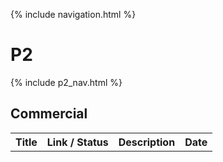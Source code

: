 {% include navigation.html %}

# P2

{% include p2_nav.html %}

## Commercial

<table>
    <tr>
        <th>Title</th>
        <th>Link / Status</th>
        <th>Description</th>
        <th>Date</th>
    </tr>
</table>
